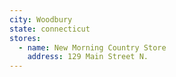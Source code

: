 ```yaml
---
city: Woodbury
state: connecticut
stores:
  - name: New Morning Country Store
    address: 129 Main Street N.
---
```

